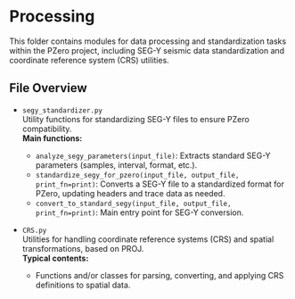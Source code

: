 # Processing

This folder contains modules for data processing and standardization tasks within the PZero project, including SEG-Y seismic data standardization and coordinate reference system (CRS) utilities.

## File Overview

- `segy_standardizer.py`  
  Utility functions for standardizing SEG-Y files to ensure PZero compatibility.  
  **Main functions:**  
  - `analyze_segy_parameters(input_file)`: Extracts standard SEG-Y parameters (samples, interval, format, etc.).  
  - `standardize_segy_for_pzero(input_file, output_file, print_fn=print)`: Converts a SEG-Y file to a standardized format for PZero, updating headers and trace data as needed.  
  - `convert_to_standard_segy(input_file, output_file, print_fn=print)`: Main entry point for SEG-Y conversion.

- `CRS.py`  
  Utilities for handling coordinate reference systems (CRS) and spatial transformations, based on PROJ.  
  **Typical contents:**  
  - Functions and/or classes for parsing, converting, and applying CRS definitions to spatial data.
